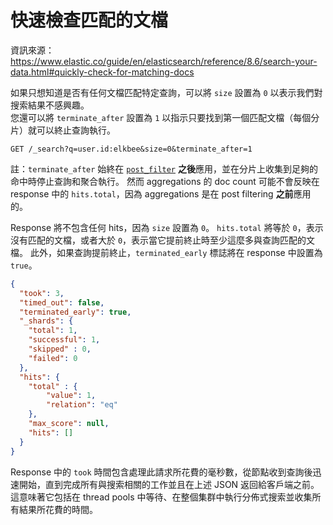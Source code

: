 # 快速檢查匹配的文檔

資訊來源： https://www.elastic.co/guide/en/elasticsearch/reference/8.6/search-your-data.html#quickly-check-for-matching-docs

如果只想知道是否有任何文檔匹配特定查詢，可以將 `size` 設置為 `0` 以表示我們對搜索結果不感興趣。  
您還可以將 `terminate_after` 設置為 `1` 以指示只要找到第一個匹配文檔（每個分片）就可以終止查詢執行。

```HTTP
GET /_search?q=user.id:elkbee&size=0&terminate_after=1
```

註：`terminate_after` 始終在 [`post_filter`](https://www.elastic.co/guide/en/elasticsearch/reference/8.6/filter-search-results.html#post-filter) 
**之後**應用，並在分片上收集到足夠的命中時停止查詢和聚合執行。 
然而 aggregations 的 doc count 可能不會反映在 response 中的 `hits.total`，因為 aggregations 是在 post filtering **之前**應用的。

Response 將不包含任何 hits，因為 `size` 設置為 `0`。
`hits.total` 將等於 `0`，表示沒有匹配的文檔，或者大於 `0`，表示當它提前終止時至少這麼多與查詢匹配的文檔。 
此外，如果查詢提前終止，`terminated_early` 標誌將在 response 中設置為 `true`。

```JSON
{
  "took": 3,
  "timed_out": false,
  "terminated_early": true,
  "_shards": {
    "total": 1,
    "successful": 1,
    "skipped" : 0,
    "failed": 0
  },
  "hits": {
    "total" : {
        "value": 1,
        "relation": "eq"
    },
    "max_score": null,
    "hits": []
  }
}
```

Response 中的 `took` 時間包含處理此請求所花費的毫秒數，從節點收到查詢後迅速開始，直到完成所有與搜索相關的工作並且在上述 JSON 返回給客戶端之前。  
這意味著它包括在 thread pools 中等待、在整個集群中執行分佈式搜索並收集所有結果所花費的時間。

